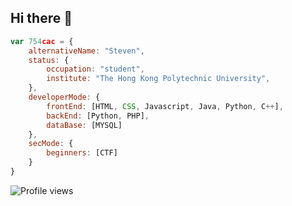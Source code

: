 ## Hi there 👋

<!--
**754cac/754cac** is a ✨ _special_ ✨ repository because its `README.md` (this file) appears on your GitHub profile.

Here are some ideas to get you started:

- 🔭 I’m currently working on ...
- 🌱 I’m currently learning ...
- 👯 I’m looking to collaborate on ...
- 🤔 I’m looking for help with ...
- 💬 Ask me about ...
- 📫 How to reach me: ...
- 😄 Pronouns: ...
- ⚡ Fun fact: ...
-->
<!--
**754cac/754cac** is a ✨ _special_ ✨ repository because its `README.md` (this file) appears on your GitHub profile.

Here are some ideas to get you started:

- 🔭 I’m currently working on ...
- 🌱 I’m currently learning ...
- 👯 I’m looking to collaborate on ...
- 🤔 I’m looking for help with ...
- 💬 Ask me about ...
- 📫 How to reach me: ...
- 😄 Pronouns: ...
- ⚡ Fun fact: ...
-->
```javascript
var 754cac = {
    alternativeName: "Steven",
    status: {
        occupation: "student",
        institute: "The Hong Kong Polytechnic University",
    },
    developerMode: {
        frontEnd: [HTML, CSS, Javascript, Java, Python, C++],
        backEnd: [Python, PHP],
        dataBase: [MYSQL]        
    },
    secMode: {
        beginners: [CTF]
    }
}
```
![Profile views](https://komarev.com/ghpvc/?username=754cac)
